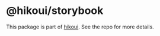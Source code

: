# @hikoui/storybook

This package is part of [hikoui](https://github.com/hikoinc/hikoui). See the repo for more details.
